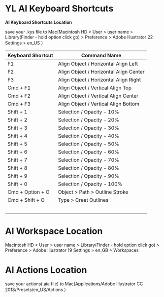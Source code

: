 # YL AI Keyboard Shortcuts

**AI Keyboard Shortcuts Location**

save your .kys file to Mac(Macintosh HD > User > user name > Library(Finder - hold option click go) > Preference > Adobe Illustrator 22 Settings > en_US ）



| Keyboard Shortcut | Command Name                           |
| ----------------- | -------------------------------------- |
| F1                | Align Object / Horizontal Align Left   |
| F2                | Align Object / Horizontal Align Center |
| F3                | Align Object / Horizontal Align Right  |
| Cmd + F1          | Align Object / Vertical Align Top      |
| Cmd + F2          | Align Object / Vertical Align Center   |
| Cmd + F3          | Align Object / Vertical Align Bottom   |
| Shift + 1         | Selection / Opacity - 10%              |
| Shift + 2         | Selection / Opacity - 20%              |
| Shift + 3         | Selection / Opacity - 30%              |
| Shift + 4         | Selection / Opacity - 40%              |
| Shift + 5         | Selection / Opacity - 50%              |
| Shift + 6         | Selection / Opacity - 60%              |
| Shift + 7         | Selection / Opacity - 70%              |
| Shift + 8         | Selection / Opacity - 80%              |
| Shift + 9         | Selection / Opacity - 90%              |
| Shift + 0         | Selection / Opacity - 100%             |
| Cmd + Option + O  | Object > Path > Outline Stroke         |
| Cmd + Shift + O   | Type > Creat Outlines                  |
|                   |                                        |
|                   |                                        |
|                   |                                        |
|                   |                                        |
|                   |                                        |





# AI Workspace Location

Macintosh HD > User > user name > Library(Finder - hold option click go) > Preference > Adobe Illustrator 19 Settings > en_GB > Workspaces



# AI Actions Location

save your actions(.aia file) to Mac(Applications/Adobe Illustrator CC 2018/Presets/en_US/Actions ）

